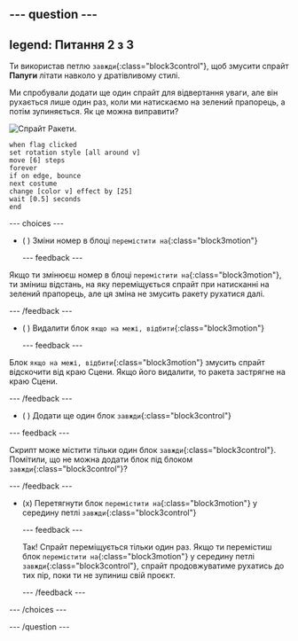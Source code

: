 --- question ---
---
legend: Питання 2 з 3
---

Ти використав петлю `завжди`{:class="block3control"}, щоб змусити спрайт **Папуги** літати навколо у дратівливому стилі.

Ми спробували додати ще один спрайт для відвертання уваги, але він рухається лише один раз, коли ми натискаємо на зелений прапорець, а потім зупиняється. Як це можна виправити?

![Спрайт Ракети.](images/rocket-sprite.png)

```blocks3
when flag clicked
set rotation style [all around v] 
move [6] steps 
forever 
if on edge, bounce 
next costume 
change [color v] effect by [25] 
wait [0.5] seconds 
end
```

--- choices ---

- ( ) Зміни номер в блоці `перемістити на`{:class="block3motion"}

  --- feedback ---

Якщо ти змінюєш номер в блоці `перемістити на`{:class="block3motion"}, ти зміниш відстань, на яку переміщується спрайт при натисканні на зелений прапорець, але ця зміна не змусить ракету рухатися далі.

  --- /feedback ---

- ( ) Видалити блок `якщо на межі, відбити`{:class="block3motion"}

  --- feedback ---

Блок `якщо на межі, відбити`{:class="block3motion"} змусить спрайт відскочити від краю Сцени. Якщо його видалити, то ракета застрягне на краю Сцени.

  --- /feedback ---

- ( ) Додати ще один блок `завжди`{:class="block3control"}

--- feedback ---

Скрипт може містити тільки один блок `завжди`{:class="block3control"}. Помітили, що не можна додати блок під блоком `завжди`{:class="block3control"}?

--- /feedback ---

- (x) Перетягнути блок `перемістити на`{:class="block3motion"} у середину петлі `завжди`{:class="block3control"}

  --- feedback ---

  Так! Спрайт переміщується тільки один раз. Якщо ти перемістиш блок `перемістити на`{:class="block3motion"} у середину петлі `завжди`{:class="block3control"}, спрайт продовжуватиме рухатись до тих пір, поки ти не зупиниш свій проєкт.

  --- /feedback ---

--- /choices ---

--- /question ---

